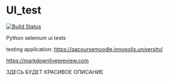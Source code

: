 # UI_test
[![Build Status](https://app.travis-ci.com/yavv951/UI_test.svg?branch=master)](https://app.travis-ci.com/yavv951/UI_test)

Python selenium ui tests

testing application: https://qacoursemoodle.innopolis.university/

https://markdownlivepreview.com

ЗДЕСЬ БУДЕТ КРАСИВОЕ ОПИСАНИЕ
